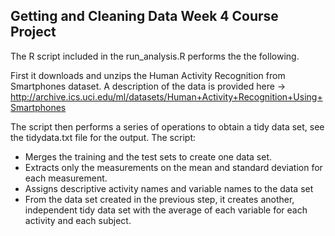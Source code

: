 ## Getting and Cleaning Data Week 4 Course Project

The R script included in the run_analysis.R performs the the following.

First it downloads and unzips the Human Activity Recognition from Smartphones dataset. A description of the data is provided here ->
http://archive.ics.uci.edu/ml/datasets/Human+Activity+Recognition+Using+Smartphones

The script then performs a series of operations to obtain a tidy data set, see the tidydata.txt file for the output. The script:
- Merges the training and the test sets to create one data set.
- Extracts only the measurements on the mean and standard deviation for each measurement.
- Assigns descriptive activity names and variable names to the data set
- From the data set created in the previous step, it creates another, independent tidy data set with the average of 
each variable for each activity and each subject.
